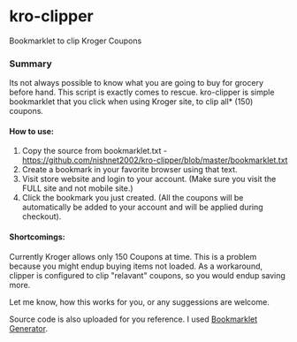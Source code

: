 # kro-clipper
Bookmarklet to clip Kroger Coupons

### Summary
Its not always possible to know what you are going to buy for grocery before hand. This script is exactly comes to rescue.
kro-clipper is simple bookmarklet that you click when using Kroger site, to clip all* (150) coupons.

#### How to use:
1. Copy the source from bookmarklet.txt - https://github.com/nishnet2002/kro-clipper/blob/master/bookmarklet.txt
2. Create a bookmark in your favorite browser using that text.
3. Visit store website and login to your account. (Make sure you visit the FULL site and not mobile site.)
4. Click the bookmark you just created. (All the coupons will be automatically be added to your account and will be applied during checkout).


#### Shortcomings:
Currently Kroger allows only 150 Coupons at time. This is a problem because you might endup buying items not loaded.
As a workaround, clipper is configured to clip "relavant" coupons, so you would endup saving more.

Let me know, how this works for you, or any suggessions are welcome.

Source code is also uploaded for you reference.
I used [Bookmarklet Generator](http://mrcoles.com/bookmarklet/]).
